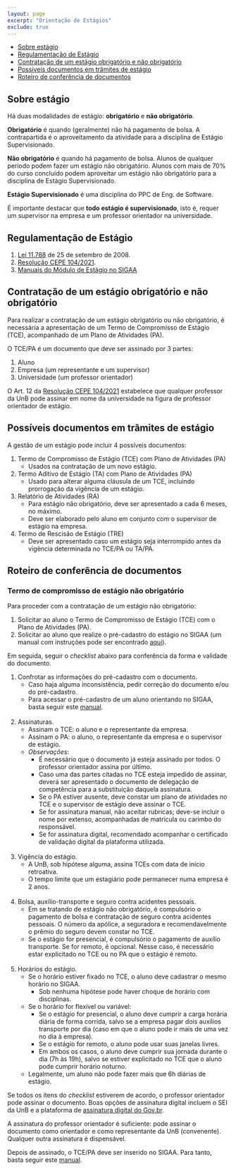 ```yaml
---
layout: page
excerpt: "Orientação de Estágios"
exclude: true
---
```


+ [Sobre estágio](#sobre-estágio)
+ [Regulamentação de Estágio](#regulamentação-de-estágio)
+ [Contratação de um estágio obrigatório e não obrigatório](#contratação-de-um-estágio-obrigatório-e-não-obrigatório)
+ [Possíveis documentos em trâmites de estágio](#possíveis-documentos-em-trâmites-de-estágio)
+ [Roteiro de conferência de documentos](#roteiro-de-conferência-de-documentos)

## Sobre estágio

Há duas modalidades de estágio: **obrigatório** e **não obrigatório**.

**Obrigatório** é quando (geralmente) não há pagamento de bolsa. A contrapartida é o aproveitamento da atividade para a disciplina de Estágio Supervisionado.

**Não obrigatório** é quando há pagamento de bolsa. Alunos de qualquer período podem fazer um estágio não obrigatório. Alunos com mais de 70% do curso concluído podem aproveitar um estágio não obrigatório para a disciplina de Estágio Supervisionado.

**Estágio Supervisionado** é uma disciplina do PPC de Eng. de Software.

É importante destacar que **todo estágio é supervisionado**, isto é, requer um supervisor na empresa e um professor orientador na universidade.

## Regulamentação de Estágio

1. <a href="http://www.planalto.gov.br/ccivil_03/_ato2007-2010/2008/lei/l11788.htm" target="_blank">Lei 11.788</a> de 25 de setembro de 2008.
2. <a href="https://deg.unb.br/images/legislacao/resolucao_cepe_0104_2021_estabelece_regulamento_geral_estaagios_graduacao_unb.pdf" target="_blank">Resolução CEPE 104/2021</a>.
3. <a href="https://deg.unb.br/manuaisvideos" target="_blank">Manuais do Módulo de Estágio no SIGAA</a>

## Contratação de um estágio obrigatório e não obrigatório

Para realizar a contratação de um estágio obrigatório ou não obrigatório, é necessária a apresentação de um Termo de Compromisso de Estágio (TCE), acompanhado de um Plano de Atividades (PA).

O TCE/PA é um documento que deve ser assinado por 3 partes:
1. Aluno
2. Empresa (um representante e um supervisor)
3. Universidade (um professor orientador)

O Art. 12 da <a href="https://deg.unb.br/images/legislacao/resolucao_cepe_0104_2021_estabelece_regulamento_geral_estaagios_graduacao_unb.pdf" target="_blank">Resolução CEPE 104/2021</a> estabelece que qualquer professor da UnB pode assinar em nome da universidade na figura de professor orientador de estágio.

## Possíveis documentos em trâmites de estágio

A gestão de um estágio pode incluir 4 possíveis documentos:
1. Termo de Compromisso de Estágio (TCE) com Plano de Atividades (PA)
   + Usados na contratação de um novo estágio.
1. Termo Aditivo de Estágio (TA) com Plano de Atividades (PA)
   + Usado para alterar alguma cláusula de um TCE, incluindo prorrogação da vigência de um estágio.
1. Relatório de Atividades (RA)
   + Para estágio não obrigatório, deve ser apresentado a cada 6 meses, no máximo.
   + Deve ser elaborado pelo aluno em conjunto com o supervisor de estágio na empresa.
1. Termo de Rescisão de Estágio (TRE)
   + Deve ser apresentado caso um estágio seja interrompido antes da vigência determinada no TCE/PA ou TA/PA.

## Roteiro de conferência de documentos

### Termo de compromisso de estágio não obrigatório

Para proceder com a contratação de um estágio não obrigatório:

1. Solicitar ao aluno o Termo de Compromisso de Estágio (TCE) com o Plano de Atividades (PA).
1. Solicitar ao aluno que realize o pré-cadastro do estágio no SIGAA (um manual com instruções pode ser encontrado <a href="https://deg.unb.br/images/Diretorias/DAIA/cesg/arquivos_gerais/manual_estagio_nao_obrigatorio_discentes.pdf" target="_blank">aqui</a>).

Em seguida, seguir o *checklist* abaixo para conferência da forma e validade do documento.

1. Confrotar as informações do pré-cadastro com o documento.
   + Caso haja alguma inconsistência, pedir correção do documento e/ou do pré-cadastro.
   + Para acessar o pré-cadastro de um aluno orientando no SIGAA, basta seguir este <a href="https://deg.unb.br/images/Diretorias/DAIA/cesg/arquivos_gerais/manual_estagio_nao_obrigatorio_coordenacao_secretaria_docentes.pdf" target="_blank">manual</a>.
<br><br>
1. Assinaturas.
   + Assinam o TCE: o aluno e o representante da empresa.
   + Assinam o PA: o aluno, o representante da empresa e o supervisor de estágio.
   + *Observações*:
     + É necessário que o documento já esteja assinado por todos. O professor orientador assina por último.
     + Caso uma das partes citadas no TCE esteja impedido de assinar, deverá ser apresentado o documento de delegação de competência para a substituição daquela assinatura.
     + Se o PA estiver ausente, deve constar um plano de atividades no TCE e o supervisor de estágio deve assinar o TCE.
     + Se for assinatura manual, não aceitar rubricas; deve-se incluir o nome por extenso, acompanhadas de matrícula ou carimbo do responsável.
     + Se for assinatura digital, recomendado acompanhar o certificado de validação digital da plataforma utilizada.
<br><br>
1. Vigência do estágio.
   + A UnB, sob hipótese alguma, assina TCEs com data de início retroativa.
   + O tempo limite que um estagiário pode permanecer numa empresa é 2 anos.
<br><br>
1. Bolsa, auxílio-transporte e seguro contra acidentes pessoais.
   + Em se tratando de estágio não obrigatório, é compulsório o pagamento de bolsa e contratação de seguro contra acidentes pessoais. O número da apólice, a seguradora e recomendavelmente o prêmio do seguro devem constar no TCE.
   + Se o estágio for presencial, é compulsório o pagamento de auxílio transporte. Se for remoto, é opcional. Nesse caso, é necessário estar explicitado no TCE ou no PA que o estágio é remoto.
<br><br>
1. Horários do estágio.
   + Se o horário estiver fixado no TCE, o aluno deve cadastrar o mesmo horário no SIGAA.
     + Sob nenhuma hipótese pode haver choque de horário com disciplinas.
   + Se o horário for flexível ou variável:
     + Se o estágio for presencial, o aluno deve cumprir a carga horária diária de forma corrida, salvo se a empresa pagar dois auxílios transporte por dia (caso em que o aluno pode ir mais de uma vez no dia à empresa).
     + Se o estágio for remoto, o aluno pode usar suas janelas livres.
     + Em ambos os casos, o aluno deve cumprir sua jornada durante o dia (7h às 19h), salvo se estiver explicitado no TCE que o aluno pode cumprir horário noturno.
   + Legalmente, um aluno não pode fazer mais que 6h diárias de estágio.

Se todos os itens do *checklist* estiverem de acordo, o professor orientador pode assinar o documento. Boas opções de assinatura digital incluem o SEI da UnB e a plataforma de <a href="https://www.gov.br/governodigital/pt-br/assinatura-eletronica" target="_blank">assinatura digital do Gov.br</a>.

A assinatura do professor orientador é suficiente: pode assinar o documento como orientador e como representante da UnB (convenente). Qualquer outra assinatura é dispensável.

Depois de assinado, o TCE/PA deve ser inserido no SIGAA. Para tanto, basta seguir este <a href="https://deg.unb.br/images/Diretorias/DAIA/cesg/arquivos_gerais/manual_estagio_nao_obrigatorio_coordenacao_secretaria_docentes.pdf" target="_blank">manual</a>.

